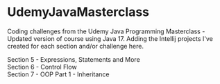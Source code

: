 # UdemyJavaMasterclass
Coding challenges from the Udemy Java Programming Masterclass - Updated version of course using Java 17.
Adding the Intellij projects I've created for each section and/or challenge here.

Section 5 - Expressions, Statements and More  
Section 6 - Control Flow  
Section 7 - OOP Part 1 - Inheritance  
